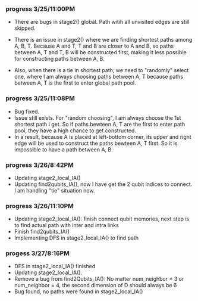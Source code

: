 ### progress 3/25/11:00PM

- There are bugs in stage2() global. Path witih all unvisited edges are still skipped.

- There is an issue in stage2() where we are finding shortest paths among A, B, T. Because A and T, T and B are closer to A and B, so paths between A, T and T, B will be constructed first, making it less possible for constructing paths between A, B. 

- Also, when there is a tie in shortest path, we need to "randomly" select one, where I am always choosing paths between A, T because paths between A, T is the first to enter global path pool. 

### progress 3/25/11:08PM

- Bug fixed.
- Issue still exists. For "random choosing", I am always choose the 1st shortest path I get. So if paths bewteen A, T are the first to enter path pool, they have a high chance to get constructed.
- In a result, because A is placed at left-bottom corner, its upper and right edge will be used to construct the paths bewteen A, T first. So it is impossible to have a path between A, B.

### progress 3/26/8:42PM

- Updating stage2_local_IA()
- Updating find2qubits_IA(), now I have get the 2 qubit indices to connect. I am handling "tie" situation now.

### progress 3/26/11:10PM

- Updating stage2_local_IA(): finish connect qubit memories, next step is to find actual path with inter and intra links
- Finish find2qubits_IA()
- Implementing DFS in stage2_local_IA() to find path

### progess 3/27/8:16PM

- DFS in stage2_local_IA() finished
- Updating stage2_local_IA().
- Remove a bug from find2Qubits_IA(): No matter num_neighbor = 3 or num_neighbor = 4, the second dimension of D should always be 6
- Bug found, no paths were found in stage2_local_IA()

